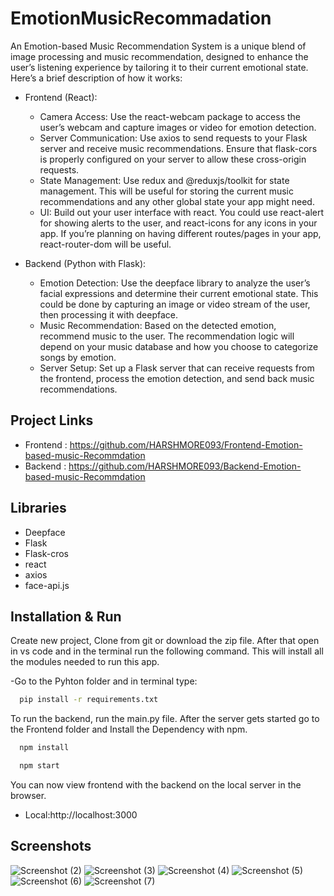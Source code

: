 # EmotionMusicRecommadation
An Emotion-based Music Recommendation System is a unique blend of image processing and music recommendation, designed to enhance the user’s listening experience by tailoring it to their current emotional state. Here’s a brief description of how it works:

- Frontend (React):

    - Camera Access: Use the react-webcam package to access the user’s webcam and capture images or video for emotion detection.
    - Server Communication: Use axios to send requests to your Flask server and receive music recommendations. Ensure that flask-cors is properly configured on your server to allow these cross-origin requests.
    - State Management: Use redux and @reduxjs/toolkit for state management. This will be useful for storing the current music recommendations and any other global state your app might need.
    - UI: Build out your user interface with react. You could use react-alert for showing alerts to the user, and react-icons for any icons in your app. If you’re planning on having different routes/pages in your app, react-router-dom will be useful.

- Backend (Python with Flask):

  - Emotion Detection: Use the deepface library to analyze the user’s facial expressions and determine their current emotional state. This could be done by capturing an image or video stream of the user, then processing it with deepface.  
  - Music Recommendation: Based on the detected emotion, recommend music to the user. The recommendation logic will depend on your music database and how you choose to categorize songs by emotion.
  - Server Setup: Set up a Flask server that can receive requests from the frontend, process the emotion detection, and send back music recommendations.
 
## Project Links
- Frontend : https://github.com/HARSHMORE093/Frontend-Emotion-based-music-Recommdation
- Backend : https://github.com/HARSHMORE093/Backend-Emotion-based-music-Recommdation

## Libraries

- Deepface
- Flask
- Flask-cros
- react
- axios
- face-api.js

## Installation & Run

Create new project, Clone from git or download the zip file. After that open in vs code and in the terminal run the following command. This will install all the modules needed to run this app. 

-Go to the Pyhton folder and in terminal type:
```bash
  pip install -r requirements.txt
```

To run the backend, run the main.py file. After the server gets started go to the Frontend folder and Install the Dependency with npm.
```bash
  npm install
```
```bash
  npm start
```
You can now view frontend with the backend on the local server in the browser.

  - Local:http://localhost:3000

## Screenshots
![Screenshot (2)](https://github.com/HARSHMORE093/Backend-Emotion-based-music-Recommdation/assets/80156271/2974d061-1175-4fe3-95b6-8e4994cb761a)
![Screenshot (3)](https://github.com/HARSHMORE093/Backend-Emotion-based-music-Recommdation/assets/80156271/c38a806c-34eb-4b05-a100-43959cc64afa)
![Screenshot (4)](https://github.com/HARSHMORE093/Backend-Emotion-based-music-Recommdation/assets/80156271/8650fdd9-ea9b-4c13-a996-9d4cb416cf27)
![Screenshot (5)](https://github.com/HARSHMORE093/Backend-Emotion-based-music-Recommdation/assets/80156271/99065b9c-e7f3-419e-97aa-c7b195faf3a7)
![Screenshot (6)](https://github.com/HARSHMORE093/Backend-Emotion-based-music-Recommdation/assets/80156271/b5f0f477-522d-4ba5-83d2-4b1f87184b11)
![Screenshot (7)](https://github.com/HARSHMORE093/Backend-Emotion-based-music-Recommdation/assets/80156271/648a9792-97b0-4085-ac46-60784a6e3865)



